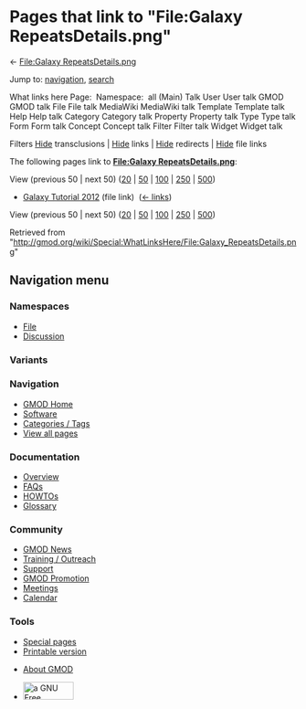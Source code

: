 <div id="mw-page-base" class="noprint">

</div>

<div id="mw-head-base" class="noprint">

</div>

<div id="content" class="mw-body" role="main">

<span id="top"></span>

<div id="mw-js-message" style="display:none;">

</div>



# <span dir="auto">Pages that link to "File:Galaxy RepeatsDetails.png"</span>

<div id="bodyContent">

<div id="contentSub">

← [File:Galaxy
RepeatsDetails.png](/wiki/File:Galaxy_RepeatsDetails.png "File:Galaxy RepeatsDetails.png")

</div>

<div id="jump-to-nav" class="mw-jump">

Jump to: [navigation](#mw-navigation), [search](#p-search)

</div>

<div id="mw-content-text">

What links here Page:  Namespace:  all (Main) Talk User User talk GMOD
GMOD talk File File talk MediaWiki MediaWiki talk Template Template talk
Help Help talk Category Category talk Property Property talk Type Type
talk Form Form talk Concept Concept talk Filter Filter talk Widget
Widget talk

Filters
[Hide](/mediawiki/index.php?title=Special:WhatLinksHere/File:Galaxy_RepeatsDetails.png&hidetrans=1 "Special:WhatLinksHere/File:Galaxy RepeatsDetails.png")
transclusions \|
[Hide](/mediawiki/index.php?title=Special:WhatLinksHere/File:Galaxy_RepeatsDetails.png&hidelinks=1 "Special:WhatLinksHere/File:Galaxy RepeatsDetails.png")
links \|
[Hide](/mediawiki/index.php?title=Special:WhatLinksHere/File:Galaxy_RepeatsDetails.png&hideredirs=1 "Special:WhatLinksHere/File:Galaxy RepeatsDetails.png")
redirects \|
[Hide](/mediawiki/index.php?title=Special:WhatLinksHere/File:Galaxy_RepeatsDetails.png&hideimages=1 "Special:WhatLinksHere/File:Galaxy RepeatsDetails.png")
file links

The following pages link to **[File:Galaxy
RepeatsDetails.png](/wiki/File:Galaxy_RepeatsDetails.png "File:Galaxy RepeatsDetails.png")**:

View (previous 50 \| next 50)
([20](/mediawiki/index.php?title=Special:WhatLinksHere/File:Galaxy_RepeatsDetails.png&limit=20 "Special:WhatLinksHere/File:Galaxy RepeatsDetails.png")
\|
[50](/mediawiki/index.php?title=Special:WhatLinksHere/File:Galaxy_RepeatsDetails.png&limit=50 "Special:WhatLinksHere/File:Galaxy RepeatsDetails.png")
\|
[100](/mediawiki/index.php?title=Special:WhatLinksHere/File:Galaxy_RepeatsDetails.png&limit=100 "Special:WhatLinksHere/File:Galaxy RepeatsDetails.png")
\|
[250](/mediawiki/index.php?title=Special:WhatLinksHere/File:Galaxy_RepeatsDetails.png&limit=250 "Special:WhatLinksHere/File:Galaxy RepeatsDetails.png")
\|
[500](/mediawiki/index.php?title=Special:WhatLinksHere/File:Galaxy_RepeatsDetails.png&limit=500 "Special:WhatLinksHere/File:Galaxy RepeatsDetails.png"))

- [Galaxy Tutorial
  2012](/wiki/Galaxy_Tutorial_2012 "Galaxy Tutorial 2012") (file link) ‎
  <span class="mw-whatlinkshere-tools">([←
  links](/mediawiki/index.php?title=Special:WhatLinksHere&target=Galaxy+Tutorial+2012 "Special:WhatLinksHere"))</span>

View (previous 50 \| next 50)
([20](/mediawiki/index.php?title=Special:WhatLinksHere/File:Galaxy_RepeatsDetails.png&limit=20 "Special:WhatLinksHere/File:Galaxy RepeatsDetails.png")
\|
[50](/mediawiki/index.php?title=Special:WhatLinksHere/File:Galaxy_RepeatsDetails.png&limit=50 "Special:WhatLinksHere/File:Galaxy RepeatsDetails.png")
\|
[100](/mediawiki/index.php?title=Special:WhatLinksHere/File:Galaxy_RepeatsDetails.png&limit=100 "Special:WhatLinksHere/File:Galaxy RepeatsDetails.png")
\|
[250](/mediawiki/index.php?title=Special:WhatLinksHere/File:Galaxy_RepeatsDetails.png&limit=250 "Special:WhatLinksHere/File:Galaxy RepeatsDetails.png")
\|
[500](/mediawiki/index.php?title=Special:WhatLinksHere/File:Galaxy_RepeatsDetails.png&limit=500 "Special:WhatLinksHere/File:Galaxy RepeatsDetails.png"))

</div>

<div class="printfooter">

Retrieved from
"<http://gmod.org/wiki/Special:WhatLinksHere/File:Galaxy_RepeatsDetails.png>"

</div>

<div id="catlinks" class="catlinks catlinks-allhidden">

</div>

<div class="visualClear">

</div>

</div>

</div>

<div id="mw-navigation">

## Navigation menu

<div id="mw-head">



<div id="left-navigation">

<div id="p-namespaces" class="vectorTabs" role="navigation"
aria-labelledby="p-namespaces-label">

### Namespaces

- <span id="ca-nstab-image"><a href="/wiki/File:Galaxy_RepeatsDetails.png" accesskey="c"
  title="View the file page [c]">File</a></span>
- <span id="ca-talk"><a
  href="/mediawiki/index.php?title=File_talk:Galaxy_RepeatsDetails.png&amp;action=edit&amp;redlink=1"
  accesskey="t"
  title="Discussion about the content page [t]">Discussion</a></span>

</div>

<div id="p-variants" class="vectorMenu emptyPortlet" role="navigation"
aria-labelledby="p-variants-label">

### 

### Variants[](#)

<div class="menu">

</div>

</div>

</div>

<div id="right-navigation">





</div>



</div>

</div>

</div>

<div id="mw-panel">

<div id="p-logo" role="banner">

<a href="/wiki/Main_Page"
style="background-image: url(http://gmod.org/images/GMOD-cogs.png);"
title="Visit the main page"></a>

</div>

<div id="p-Navigation" class="portal" role="navigation"
aria-labelledby="p-Navigation-label">

### Navigation

<div class="body">

- <span id="n-GMOD-Home">[GMOD Home](/wiki/Main_Page)</span>
- <span id="n-Software">[Software](/wiki/GMOD_Components)</span>
- <span id="n-Categories-.2F-Tags">[Categories /
  Tags](/wiki/Categories)</span>
- <span id="n-View-all-pages">[View all
  pages](/wiki/Special:AllPages)</span>

</div>

</div>

<div id="p-Documentation" class="portal" role="navigation"
aria-labelledby="p-Documentation-label">

### Documentation

<div class="body">

- <span id="n-Overview">[Overview](/wiki/Overview)</span>
- <span id="n-FAQs">[FAQs](/wiki/Category:FAQ)</span>
- <span id="n-HOWTOs">[HOWTOs](/wiki/Category:HOWTO)</span>
- <span id="n-Glossary">[Glossary](/wiki/Glossary)</span>

</div>

</div>

<div id="p-Community" class="portal" role="navigation"
aria-labelledby="p-Community-label">

### Community

<div class="body">

- <span id="n-GMOD-News">[GMOD News](/wiki/GMOD_News)</span>
- <span id="n-Training-.2F-Outreach">[Training /
  Outreach](/wiki/Training_and_Outreach)</span>
- <span id="n-Support">[Support](/wiki/Support)</span>
- <span id="n-GMOD-Promotion">[GMOD
  Promotion](/wiki/GMOD_Promotion)</span>
- <span id="n-Meetings">[Meetings](/wiki/Meetings)</span>
- <span id="n-Calendar">[Calendar](/wiki/Calendar)</span>

</div>

</div>

<div id="p-tb" class="portal" role="navigation"
aria-labelledby="p-tb-label">

### Tools

<div class="body">

- <span id="t-specialpages"><a href="/wiki/Special:SpecialPages" accesskey="q"
  title="A list of all special pages [q]">Special pages</a></span>
- <span id="t-print"><a
  href="/mediawiki/index.php?title=Special:WhatLinksHere/File:Galaxy_RepeatsDetails.png&amp;printable=yes"
  rel="alternate" accesskey="p"
  title="Printable version of this page [p]">Printable version</a></span>

</div>

</div>

</div>

</div>

<div id="footer" role="contentinfo">

- <span id="footer-places-about">[About
  GMOD](/wiki/GMOD:About "GMOD:About")</span>

<!-- -->

- <span id="footer-copyrightico">[<img src="http://www.gnu.org/graphics/gfdl-logo-small.png" width="88"
  height="31" alt="a GNU Free Documentation License" />](http://www.gnu.org/licenses/fdl-1.3.html)</span>




</div>
